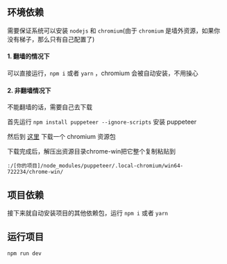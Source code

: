 ## 环境依赖
需要保证系统可以安装 `nodejs` 和 `chromium`(由于 `chromium` 是墙外资源，如果你没有梯子，那么只有自己配置了)
#### 1. 翻墙的情况下

可以直接运行，`npm i` 或者 `yarn` ，chromium 会被自动安装，不用操心

#### 2. 非翻墙情况下

不能翻墙的话，需要自己去下载

首先运行 `npm install puppeteer --ignore-scripts` 安装 puppeteer

然后到 [这里](https://chromium.en.lo4d.com/download) 下载一个 chromium 资源包

下载完成后，解压出资源目录chrome-win把它整个复制粘贴到 

`:/[你的项目]/node_modules/puppeteer/.local-chromium/win64-722234/chrome-win/`

## 项目依赖
接下来就自动安装项目的其他依赖包，运行 `npm i` 或者 `yarn`
## 运行项目
`npm run dev`

